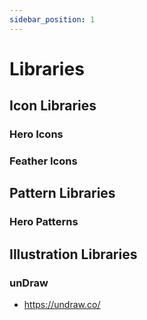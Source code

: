 ```yaml
---
sidebar_position: 1
---
```


# Libraries

## Icon Libraries

### Hero Icons

### Feather Icons

## Pattern Libraries

### Hero Patterns

## Illustration Libraries
 
### unDraw
- https://undraw.co/